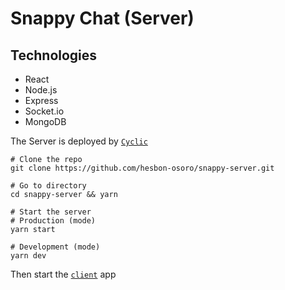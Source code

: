 # Snappy Chat (Server)

## Technologies

- React
- Node.js
- Express
- Socket.io
- MongoDB

The Server is deployed by [`Cyclic`](https://cyclic.sh/)

```code
# Clone the repo
git clone https://github.com/hesbon-osoro/snappy-server.git

# Go to directory
cd snappy-server && yarn

# Start the server
# Production (mode)
yarn start

# Development (mode)
yarn dev
```

Then start the [`client`](https://github.com/hesbon-osoro/snappy-chat) app